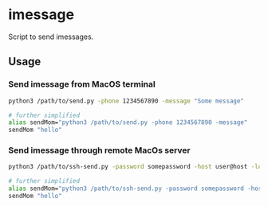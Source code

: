# imessage

Script to send imessages.

## Usage

### Send imessage from MacOS terminal

```bash
python3 /path/to/send.py -phone 1234567890 -message "Some message"

# further simplified
alias sendMom="python3 /path/to/send.py -phone 1234567890 -message"
sendMom "hello"
```

### Send imessage through remote MacOs server

```bash
python3 /path/to/ssh-send.py -password somepassword -host user@host -location /path/to/send.py -phone 1234567890 -message "Some message"

# further simplified
alias sendMom="python3 /path/to/ssh-send.py -password somepassword -host user@host -location /path/to/send.py -phone 1234567890 -message"
sendMom "hello"
```
